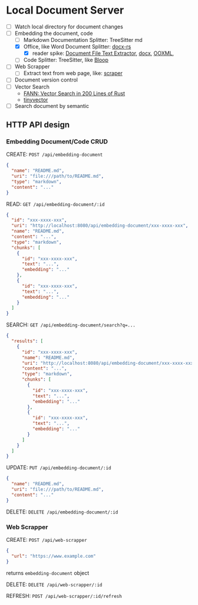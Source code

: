 # Local Document Server

- [ ] Watch local directory for document changes
- [ ] Embedding the document, code
    - [ ] Markdown Documentation Splitter: TreeSitter md
    - [x] Office, like Word Document Splitter: [docx-rs](https://github.com/bokuweb/docx-rs)
      - [x] reader
      spike: [Document File Text Extractor](https://github.com/anvie/dotext), [docx](https://github.com/PoiScript/docx-rs), [OOXML](https://github.com/zitsen/ooxml-rs),
    - [ ] Code Splitter: TreeSitter,
      like [Bloop](https://github.com/BloopAI/bloop/tree/main/server/bleep/src/intelligence/language)
- [ ] Web Scrapper
    - [ ] Extract text from web page,
      like: [scraper](https://github.com/BloopAI/bloop/tree/main/server/bleep/src/scraper)
- [ ] Document version control
- [ ] Vector Search
    - [FANN: Vector Search in 200 Lines of Rust](https://fennel.ai/blog/vector-search-in-200-lines-of-rust/)
    - [tinyvector](https://github.com/m1guelpf/tinyvector)
- [ ] Search document by semantic

## HTTP API design

### Embedding Document/Code CRUD

CREATE: `POST /api/embedding-document`

```json
{
  "name": "README.md",
  "uri": "file:///path/to/README.md",
  "type": "markdown",
  "content": "..."
}
```

READ: `GET /api/embedding-document/:id`

```json
{
  "id": "xxx-xxxx-xxx",
  "uri": "http://localhost:8080/api/embedding-document/xxx-xxxx-xxx",
  "name": "README.md",
  "content": "...",
  "type": "markdown",
  "chunks": [
    {
      "id": "xxx-xxxx-xxx",
      "text": "...",
      "embedding": "..."
    },
    {
      "id": "xxx-xxxx-xxx",
      "text": "...",
      "embedding": "..."
    }
  ]
}
```

SEARCH: `GET /api/embedding-document/search?q=...`

```json
{
  "results": [
    {
      "id": "xxx-xxxx-xxx",
      "name": "README.md",
      "uri": "http://localhost:8080/api/embedding-document/xxx-xxxx-xxx",
      "content": "...",
      "type": "markdown",
      "chunks": [
        {
          "id": "xxx-xxxx-xxx",
          "text": "...",
          "embedding": "..."
        },
        {
          "id": "xxx-xxxx-xxx",
          "text": "...",
          "embedding": "..."
        }
      ]
    }
  ]
}
```

UPDATE: `PUT /api/embedding-document/:id`

```json
{
  "name": "README.md",
  "uri": "file:///path/to/README.md",
  "content": "..."
}
```

DELETE: `DELETE /api/embedding-document/:id`

### Web Scrapper

CREATE: `POST /api/web-scrapper`

```json
{
  "url": "https://www.example.com"
}
```

returns `embedding-document` object

DELETE: `DELETE /api/web-scrapper/:id`

REFRESH: `POST /api/web-scrapper/:id/refresh`
